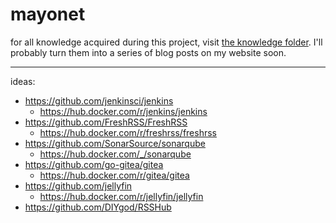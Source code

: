# mayonet

for all knowledge acquired during this project, visit [the knowledge folder](./knowledge/). I'll probably turn them into a series of blog posts on my website soon.

---

ideas:

- https://github.com/jenkinsci/jenkins
  - https://hub.docker.com/r/jenkins/jenkins
- https://github.com/FreshRSS/FreshRSS
  - https://hub.docker.com/r/freshrss/freshrss
- https://github.com/SonarSource/sonarqube
  - https://hub.docker.com/_/sonarqube
- https://github.com/go-gitea/gitea
  - https://hub.docker.com/r/gitea/gitea
- https://github.com/jellyfin
  - https://hub.docker.com/r/jellyfin/jellyfin
- https://github.com/DIYgod/RSSHub
